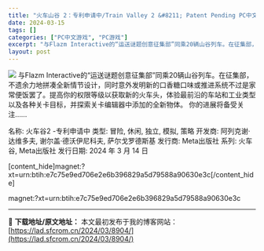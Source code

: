 ```yaml
---
title: "火车山谷 2：专利申请中/Train Valley 2 &#8211; Patent Pending PC中文 493M"
date: 2024-03-15
tags: []
categories: ["PC中文游戏", "PC游戏"]
excerpt: "与Flazm Interactive的“运送谜题创意征集部”同乘20辆山谷列车。在征集部，不遗余力地拼凑全新情节设计，同时意外发明新的口香糖口味或推进系统不过是家常便饭罢了。提高你的权限等级以获取新的火车头，体验最前沿的车站和工业类型以及各种关卡目标，并探索关卡编辑器中添加的全新物体。 你的进展将备&hellip;"
layout: post
---
```


<img class="game_header_image_full aligncenter" src="https://cdn.akamai.steamstatic.com/steam/apps/2848820/header.jpg?t=1710361760" />
与Flazm Interactive的“运送谜题创意征集部”同乘20辆山谷列车。在征集部，不遗余力地拼凑全新情节设计，同时意外发明新的口香糖口味或推进系统不过是家常便饭罢了。提高你的权限等级以获取新的火车头，体验最前沿的车站和工业类型以及各种关卡目标，并探索关卡编辑器中添加的全新物体。
你的进展将备受关注……

名称: 火车谷2 -专利申请中
类型: 冒险, 休闲, 独立, 模拟, 策略
开发商: 阿列克谢·达维多夫, 谢尔盖·德沃伊尼科夫, 萨尔戈罗德斯基
发行商: Meta出版社
系列: 火车谷, Meta出版社
发行日期: 2024 年 3 月 14 日

[content_hide]magnet:?xt=urn:btih:e7c75e9ed706e2e6b396829a5d79588a90630e3c[/content_hide]

<!--wechatfans start-->magnet:?xt=urn:btih:e7c75e9ed706e2e6b396829a5d79588a90630e3c<!--wechatfans end-->

---
📖 **下载地址/原文地址：** 本文最初发布于我的博客网站：[https://lad.sfcrom.cn/2024/03/8904/](https://lad.sfcrom.cn/2024/03/8904/)
